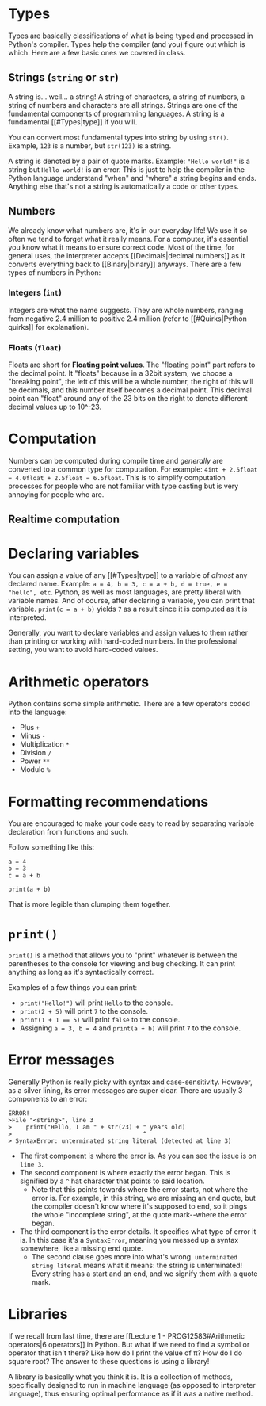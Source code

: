 # Types
Types are basically classifications of what is being typed and processed in Python's compiler. Types help the compiler (and you) figure out which is which. Here are a few basic ones we covered in class.
## Strings (`string` or `str`)
A string is... well... a string! A string of characters, a string of numbers, a string of numbers and characters are all strings. Strings are one of the fundamental components of programming languages. A string is a fundamental [[#Types|type]] if you will.

You can convert most fundamental types into string by using `str()`. Example, `123` is a number, but `str(123)` is a string.

A string is denoted by a pair of quote marks. Example: `"Hello world!"` is a string but `Hello world!` is an error. This is just to help the compiler in the Python language understand "when" and "where" a string begins and ends. Anything else that's not a string is automatically a code or other types.
## Numbers
We already know what numbers are, it's in our everyday life! We use it so often we tend to forget what it really means. For a computer, it's essential you know what it means to ensure correct code. Most of the time, for general uses, the interpreter accepts [[Decimals|decimal numbers]] as it converts everything back to [[Binary|binary]] anyways. There are a few types of numbers in Python:
### Integers (`int`)
Integers are what the name suggests. They are whole numbers, ranging from negative 2.4 million to positive 2.4 million (refer to [[#Quirks|Python quirks]] for explanation). 
### Floats (`float`)
Floats are short for **Floating point values**. The "floating point" part refers to the decimal point. It "floats" because in a 32bit system, we choose a "breaking point", the left of this will be a whole number, the right of this will be decimals, and this number itself becomes a decimal point. This decimal point can "float" around any of the 23 bits on the right to denote different decimal values up to 10^-23.
# Computation
Numbers can be computed during compile time and *generally* are converted to a common type for computation. For example: `4int + 2.5float = 4.0float + 2.5float = 6.5float`. This is to simplify computation processes for people who are not familiar with type casting but is very annoying for people who are. 
## Realtime computation

# Declaring variables
You can assign a value of any [[#Types|type]] to a variable of *almost* any declared name. Example: `a = 4, b = 3, c = a + b, d = true, e = "hello", etc`. Python, as well as most languages, are pretty liberal with variable names. And of course, after declaring a variable, you can print that variable. `print(c = a + b)` yields `7` as a result since it is computed as it is interpreted.

Generally, you want to declare variables and assign values to them rather than printing or working with hard-coded numbers. In the professional setting, you want to avoid hard-coded values.
# Arithmetic operators
Python contains some simple arithmetic. There are a few operators coded into the language:
- Plus `+`
- Minus `-`
- Multiplication `*`
- Division `/`
- Power `**`
- Modulo `%`
# Formatting recommendations
You are encouraged to make your code easy to read by separating variable declaration from functions and such.

Follow something like this:
```
a = 4
b = 3
c = a + b

print(a + b)
```
That is more legible than clumping them together.
# `print()`
`print()` is a method that allows you to "print" whatever is between the parentheses to the console for viewing and bug checking. It can print anything as long as it's syntactically correct.

Examples of a few things you can print:
- `print("Hello!")` will print `Hello` to the console.
- `print(2 + 5)` will print `7` to the console.
- `print(1 + 1 == 5)` will print `false` to the console.
- Assigning `a = 3, b = 4` and `print(a + b)` will print `7` to the console.
# Error messages
Generally Python is really picky with syntax and case-sensitivity. However, as a silver lining, its error messages are super clear. There are usually 3 components to an error:
```
ERROR!
>File "<string>", line 3
>    print("Hello, I am " + str(23) + " years old)
>                                     ^
> SyntaxError: unterminated string literal (detected at line 3)
```
- The first component is where the error is. As you can see the issue is on `line 3`.
- The second component is where exactly the error began. This is signified by a `^` hat character that points to said location. 
	- Note that this points towards where the error starts, not where the error is. For example, in this string, we are missing an end quote, but the compiler doesn't know where it's supposed to end, so it pings the whole "incomplete string", at the quote mark--where the error began.
- The third component is the error details. It specifies what type of error it is. In this case it's a `SyntaxError`, meaning you messed up a syntax somewhere, like a missing end quote.
	- The second clause goes more into what's wrong. `unterminated string literal` means what it means: the string is unterminated! Every string has a start and an end, and we signify them with a quote mark.
# Libraries
If we recall from last time, there are [[Lecture 1 - PROG12583#Arithmetic operators|6 operators]] in Python. But what if we need to find a symbol or operator that isn't there? Like how do I print the value of π? How do I do square root? The answer to these questions is using a library!

A library is basically what you think it is. It is a collection of methods, specifically designed to run in machine language (as opposed to interpreter language), thus ensuring optimal performance as if it was a native method.